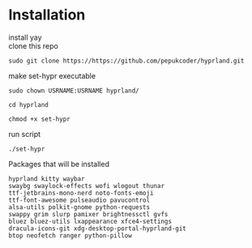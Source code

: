 # Installation
install yay \
clone this repo
```
sudo git clone https://https://github.com/pepukcoder/hyprland.git
```
make set-hypr executable
```
sudo chown USRNAME:USRNAME hyprland/
```
```
cd hyprland
```
```
chmod +x set-hypr
```
run script
```
./set-hypr
```
Packages that will be installed
```
hyprland kitty waybar
swaybg swaylock-effects wofi wlogout thunar
ttf-jetbrains-mono-nerd noto-fonts-emoji
ttf-font-awesome pulseaudio pavucontrol
alsa-utils polkit-gnome python-requests
swappy grim slurp pamixer brightnessctl gvfs
bluez bluez-utils lxappearance xfce4-settings
dracula-icons-git xdg-desktop-portal-hyprland-git
btop neofetch ranger python-pillow
```

